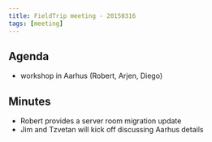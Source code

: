 ```yaml
---
title: FieldTrip meeting - 20150316
tags: [meeting]
---
```


## Agenda

- workshop in Aarhus (Robert, Arjen, Diego)

## Minutes

- Robert provides a server room migration update
- Jim and Tzvetan will kick off discussing Aarhus details
